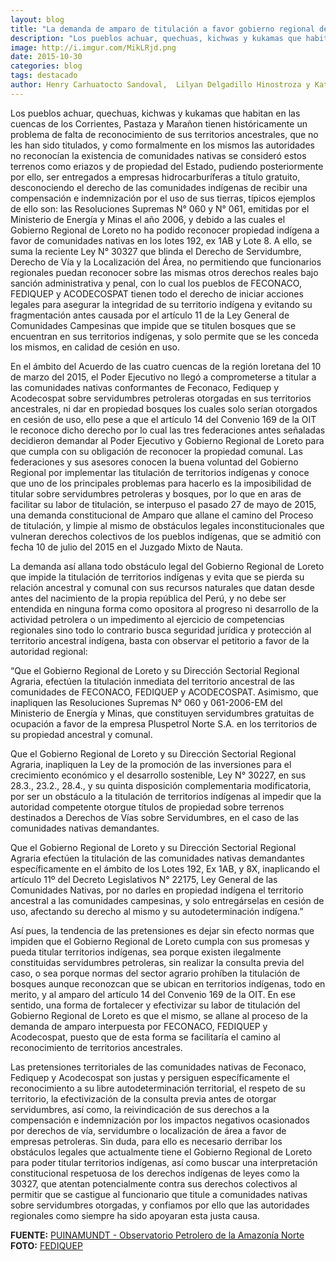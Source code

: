 ```yaml
---
layout: blog
title: "La demanda de amparo de titulación a favor gobierno regional de Loreto y los territorios de los pueblos indigenas"
description: "Los pueblos achuar, quechuas, kichwas y kukamas que habitan en las cuencas de los Corrientes, Pastaza y Marañon tienen históricamente un problema de falta de reconocimiento de sus territorios ancestrales, que no les han sido titulados, y como formalmente en los mismos las autoridades no reconocían la existencia de comunidades nativas se consideró estos terrenos como eriazos y de propiedad del Estado, pudiendo posteriormente por ello, ser entregados a empresas hidrocarburíferas a título gratuito, desconociendo el derecho de las comunidades indígenas de recibir una compensación e indemnización por el uso de sus tierras"
image: http://i.imgur.com/MikLRjd.png
date: 2015-10-30
categories: blog
tags: destacado
author: Henry Carhuatocto Sandoval,  Lilyan Delgadillo Hinostroza y Katherine Serrato Taboada; equipo Legal del IDLADS PERU.
---
```


Los pueblos achuar, quechuas, kichwas y kukamas que habitan en las cuencas de los Corrientes, Pastaza y Marañon tienen históricamente un problema de falta de reconocimiento de sus territorios ancestrales, que no les han sido titulados, y como formalmente en los mismos las autoridades no reconocían la existencia de comunidades nativas se consideró estos terrenos como eriazos y de propiedad del Estado, pudiendo posteriormente por ello, ser entregados a empresas hidrocarburíferas a título gratuito, desconociendo el derecho de las comunidades indígenas de recibir una compensación e indemnización por el uso de sus tierras, típicos ejemplos de ello son: las Resoluciones  Supremas N° 060 y N° 061, emitidas por el Ministerio de Energía y Minas el año 2006, y debido a las cuales el Gobierno Regional de Loreto no ha podido reconocer propiedad indígena a favor de comunidades nativas en los lotes 192, ex 1AB y Lote 8. A ello, se suma la reciente Ley N° 30327 que blinda el Derecho de Servidumbre, Derecho de Vía y la Localización del Área, no permitiendo que funcionarios regionales puedan reconocer sobre las mismas otros derechos reales bajo sanción administrativa y penal, con lo cual los pueblos de FECONACO, FEDIQUEP y ACODECOSPAT tienen todo el derecho de iniciar acciones legales para asegurar la integridad de su territorio indígena y evitando su fragmentación antes causada por el artículo 11 de la Ley General de Comunidades Campesinas que impide que se titulen bosques que se encuentran en sus territorios indígenas, y solo permite que se les conceda los mismos, en calidad de cesión en uso.

En el ámbito del Acuerdo de las cuatro cuencas de la región loretana del 10 de marzo del 2015, el Poder Ejecutivo no llegó a comprometerse a titular a las comunidades nativas conformantes de Feconaco, Fediquep y Acodecospat sobre servidumbres petroleras otorgadas en sus territorios ancestrales, ni dar en propiedad bosques los cuales solo serían otorgados en cesión de uso, ello pese a que el artículo 14 del Convenio 169 de la OIT le reconoce dicho derecho por lo cual las tres federaciones antes señaladas decidieron demandar al Poder Ejecutivo y Gobierno Regional de Loreto para que cumpla con su obligación de reconocer la propiedad comunal. Las federaciones y sus asesores conocen la buena voluntad del Gobierno Regional por implementar las titulación de territorios indígenas y conoce que uno de los principales problemas para hacerlo es la imposibilidad de titular sobre servidumbres petroleras y bosques, por lo que en aras de facilitar su labor de titulación, se interpuso el pasado 27 de mayo de 2015, una demanda constitucional de Amparo que allane el camino del Proceso de titulación, y limpie al mismo de obstáculos legales inconstitucionales que vulneran derechos colectivos de los pueblos indígenas, que se admitió con fecha 10 de julio del 2015 en el Juzgado Mixto de Nauta.

La demanda así allana todo obstáculo legal del Gobierno Regional de Loreto que impide la titulación de territorios indígenas y evita que se pierda su relación ancestral y comunal con sus recursos naturales que datan desde antes del nacimiento de la propia república del Perú, y no debe ser entendida en ninguna forma como opositora al progreso ni desarrollo de la actividad petrolera o un impedimento al ejercicio de competencias regionales sino todo lo contrario busca seguridad jurídica y protección al territorio ancestral indígena, basta con observar el petitorio a favor de la autoridad regional:

“Que el Gobierno Regional de Loreto y su Dirección Sectorial Regional Agraria, efectúen la titulación inmediata del territorio ancestral de las comunidades de FECONACO, FEDIQUEP y ACODECOSPAT. Asimismo, que inapliquen las Resoluciones Supremas N° 060 y 061-2006-EM del Ministerio de Energía y Minas, que constituyen servidumbres gratuitas de ocupación a favor de la empresa Pluspetrol Norte S.A. en los territorios de su propiedad ancestral y comunal.

Que el Gobierno Regional de Loreto y su Dirección Sectorial Regional Agraria, inapliquen la Ley de la promoción de las inversiones para el crecimiento económico y el desarrollo sostenible, Ley N° 30227, en sus 28.3., 23.2., 28.4., y su quinta disposición complementaria modificatoria, por ser un obstáculo a la titulación de territorios indígenas al impedir que la autoridad competente otorgue títulos de propiedad sobre terrenos destinados a Derechos de Vías sobre Servidumbres, en el caso de las comunidades nativas demandantes.

Que el Gobierno Regional de Loreto y su Dirección Sectorial Regional Agraria efectúen la titulación de las comunidades nativas demandantes específicamente en el ámbito de los Lotes 192, Ex 1AB, y 8X, inaplicando el artículo 11º  del Decreto Legislativos N° 22175, Ley General de las Comunidades Nativas, por no darles en propiedad indígena el territorio ancestral a las comunidades campesinas, y solo entregárselas en cesión de uso, afectando su derecho al mismo y su autodeterminación indígena.”

Así pues, la tendencia de las pretensiones es dejar sin efecto normas que impiden que el Gobierno Regional de Loreto cumpla con sus promesas y pueda titular territorios indígenas, sea porque existen ilegalmente constituidas servidumbres petroleras, sin realizar la consulta previa del caso, o sea porque normas del sector agrario prohíben la titulación de bosques aunque reconozcan que se ubican en territorios indígenas, todo en merito, y al amparo del artículo  14 del Convenio 169 de la OIT. En ese sentido, una forma de fortalecer y efectivizar su labor de titulación del Gobierno Regional de Loreto es que el mismo, se allane al proceso de la demanda de amparo interpuesta por FECONACO, FEDIQUEP y Acodecospat, puesto que de esta forma se facilitaría el camino al reconocimiento de territorios ancestrales.

Las pretensiones territoriales de las comunidades nativas de Feconaco, Fediquep y Acodecospat son justas y persiguen específicamente el reconocimiento a su libre autodeterminación territorial, el respeto de su territorio, la efectivización de la consulta previa antes de otorgar servidumbres, así como, la reivindicación de sus derechos a la compensación e indemnización por los impactos negativos ocasionados por derechos de vía, servidumbre o localización de área a favor de empresas petroleras. Sin duda, para ello es necesario derribar los obstáculos legales que actualmente tiene el Gobierno Regional de Loreto para poder titular territorios indígenas, así como buscar una interpretación constitucional respetuosa de los derechos indígenas de leyes como la 30327, que atentan potencialmente contra sus derechos colectivos al permitir que se castigue al funcionario que titule a comunidades nativas sobre servidumbres otorgadas, y confiamos por ello que las autoridades regionales como siempre ha sido apoyaran esta justa causa.

<b>FUENTE:</b> [PUINAMUNDT - Observatorio Petrolero de la Amazonía Norte](http://observatoriopetrolero.org/la-demanda-de-amparo-de-titulacion-a-favor-gobierno-regional-de-loreto-y-los-territorios-de-los-pueblos-indigenas/)
<b>FOTO:</b> [FEDIQUEP](http://fediquep.blogspot.ca/)
